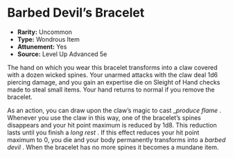 # Barbed Devil’s Bracelet

- **Rarity:** Uncommon
- **Type:** Wondrous Item
- **Attunement:** Yes
- **Source:** Level Up Advanced 5e

The hand on which you wear this bracelet transforms into a claw covered with a dozen wicked spines. Your unarmed attacks with the claw deal 1d6 piercing damage, and you gain an expertise die on Sleight of Hand checks made to steal small items. Your hand returns to normal if you remove the bracelet. 

As an action, you can draw upon the claw’s magic to cast __produce flame_ . Whenever you use the claw in this way, one of the bracelet’s spines disappears and your hit point maximum is reduced by 1d8\. This reduction lasts until you finish a _long rest_ . If this effect reduces your hit point maximum to 0, you die and your body permanently transforms into a _barbed devil_ . When the bracelet has no more spines it becomes a mundane item.
